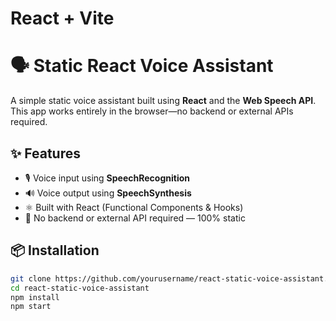 # React + Vite
# 🗣️ Static React Voice Assistant

A simple static voice assistant built using **React** and the **Web Speech API**. This app works entirely in the browser—no backend or external APIs required.

## ✨ Features

- 🎙️ Voice input using **SpeechRecognition**
- 🔊 Voice output using **SpeechSynthesis**
- ⚛️ Built with React (Functional Components & Hooks)
- 🔐 No backend or external API required — 100% static

## 📦 Installation

```bash
git clone https://github.com/yourusername/react-static-voice-assistant.git
cd react-static-voice-assistant
npm install
npm start

